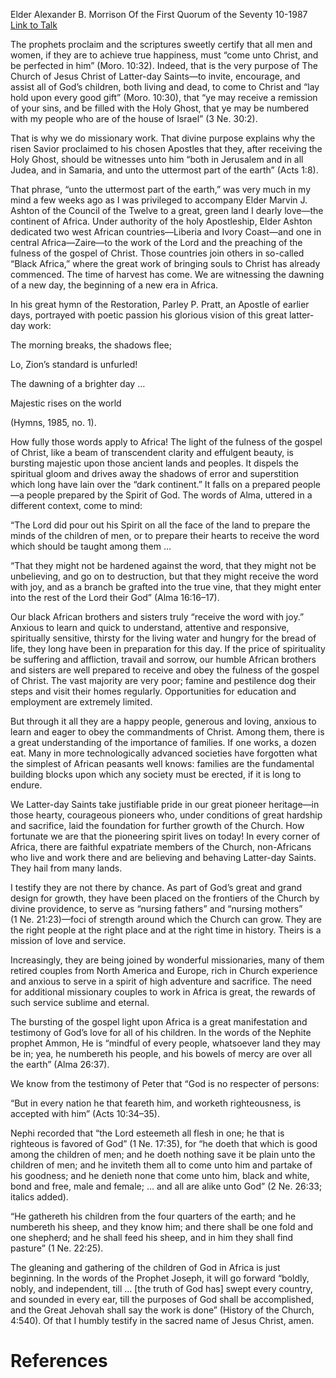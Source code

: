Elder Alexander B. Morrison
Of the First Quorum of the Seventy
10-1987
[Link to Talk](https://www.churchofjesuschrist.org/study/general-conference/1987/10/the-dawning-of-a-new-day-in-africa?lang=eng)

The prophets proclaim and the scriptures sweetly certify that all men and women, if they are to achieve true happiness, must “come unto Christ, and be perfected in him” (Moro. 10:32). Indeed, that is the very purpose of The Church of Jesus Christ of Latter-day Saints—to invite, encourage, and assist all of God’s children, both living and dead, to come to Christ and “lay hold upon every good gift” (Moro. 10:30), that “ye may receive a remission of your sins, and be filled with the Holy Ghost, that ye may be numbered with my people who are of the house of Israel” (3 Ne. 30:2).

That is why we do missionary work. That divine purpose explains why the risen Savior proclaimed to his chosen Apostles that they, after receiving the Holy Ghost, should be witnesses unto him “both in Jerusalem and in all Judea, and in Samaria, and unto the uttermost part of the earth” (Acts 1:8).

That phrase, “unto the uttermost part of the earth,” was very much in my mind a few weeks ago as I was privileged to accompany Elder Marvin J. Ashton of the Council of the Twelve to a great, green land I dearly love—the continent of Africa. Under authority of the holy Apostleship, Elder Ashton dedicated two west African countries—Liberia and Ivory Coast—and one in central Africa—Zaire—to the work of the Lord and the preaching of the fulness of the gospel of Christ. Those countries join others in so-called “Black Africa,” where the great work of bringing souls to Christ has already commenced. The time of harvest has come. We are witnessing the dawning of a new day, the beginning of a new era in Africa.

In his great hymn of the Restoration, Parley P. Pratt, an Apostle of earlier days, portrayed with poetic passion his glorious vision of this great latter-day work:





The morning breaks, the shadows flee;

Lo, Zion’s standard is unfurled!

The dawning of a brighter day …

Majestic rises on the world





(Hymns, 1985, no. 1).





How fully those words apply to Africa! The light of the fulness of the gospel of Christ, like a beam of transcendent clarity and effulgent beauty, is bursting majestic upon those ancient lands and peoples. It dispels the spiritual gloom and drives away the shadows of error and superstition which long have lain over the “dark continent.” It falls on a prepared people—a people prepared by the Spirit of God. The words of Alma, uttered in a different context, come to mind:

“The Lord did pour out his Spirit on all the face of the land to prepare the minds of the children of men, or to prepare their hearts to receive the word which should be taught among them …

“That they might not be hardened against the word, that they might not be unbelieving, and go on to destruction, but that they might receive the word with joy, and as a branch be grafted into the true vine, that they might enter into the rest of the Lord their God” (Alma 16:16–17).

Our black African brothers and sisters truly “receive the word with joy.” Anxious to learn and quick to understand, attentive and responsive, spiritually sensitive, thirsty for the living water and hungry for the bread of life, they long have been in preparation for this day. If the price of spirituality be suffering and affliction, travail and sorrow, our humble African brothers and sisters are well prepared to receive and obey the fulness of the gospel of Christ. The vast majority are very poor; famine and pestilence dog their steps and visit their homes regularly. Opportunities for education and employment are extremely limited.

But through it all they are a happy people, generous and loving, anxious to learn and eager to obey the commandments of Christ. Among them, there is a great understanding of the importance of families. If one works, a dozen eat. Many in more technologically advanced societies have forgotten what the simplest of African peasants well knows: families are the fundamental building blocks upon which any society must be erected, if it is long to endure.

We Latter-day Saints take justifiable pride in our great pioneer heritage—in those hearty, courageous pioneers who, under conditions of great hardship and sacrifice, laid the foundation for further growth of the Church. How fortunate we are that the pioneering spirit lives on today! In every corner of Africa, there are faithful expatriate members of the Church, non-Africans who live and work there and are believing and behaving Latter-day Saints. They hail from many lands.

I testify they are not there by chance. As part of God’s great and grand design for growth, they have been placed on the frontiers of the Church by divine providence, to serve as “nursing fathers” and “nursing mothers” (1 Ne. 21:23)—foci of strength around which the Church can grow. They are the right people at the right place and at the right time in history. Theirs is a mission of love and service.

Increasingly, they are being joined by wonderful missionaries, many of them retired couples from North America and Europe, rich in Church experience and anxious to serve in a spirit of high adventure and sacrifice. The need for additional missionary couples to work in Africa is great, the rewards of such service sublime and eternal.

The bursting of the gospel light upon Africa is a great manifestation and testimony of God’s love for all of his children. In the words of the Nephite prophet Ammon, He is “mindful of every people, whatsoever land they may be in; yea, he numbereth his people, and his bowels of mercy are over all the earth” (Alma 26:37).

We know from the testimony of Peter that “God is no respecter of persons:

“But in every nation he that feareth him, and worketh righteousness, is accepted with him” (Acts 10:34–35).

Nephi recorded that “the Lord esteemeth all flesh in one; he that is righteous is favored of God” (1 Ne. 17:35), for “he doeth that which is good among the children of men; and he doeth nothing save it be plain unto the children of men; and he inviteth them all to come unto him and partake of his goodness; and he denieth none that come unto him, black and white, bond and free, male and female; … and all are alike unto God” (2 Ne. 26:33; italics added).

“He gathereth his children from the four quarters of the earth; and he numbereth his sheep, and they know him; and there shall be one fold and one shepherd; and he shall feed his sheep, and in him they shall find pasture” (1 Ne. 22:25).

The gleaning and gathering of the children of God in Africa is just beginning. In the words of the Prophet Joseph, it will go forward “boldly, nobly, and independent, till … [the truth of God has] swept every country, and sounded in every ear, till the purposes of God shall be accomplished, and the Great Jehovah shall say the work is done” (History of the Church, 4:540). Of that I humbly testify in the sacred name of Jesus Christ, amen.

# References
